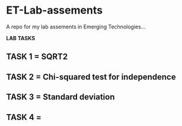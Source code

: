 # ET-Lab-assements

A repo for my lab assements in Emerging Technologies...

**LAB TASKS**

## TASK 1 = SQRT2

## TASK 2 = Chi-squared test for independence

## TASK 3 = Standard deviation

## TASK 4 =